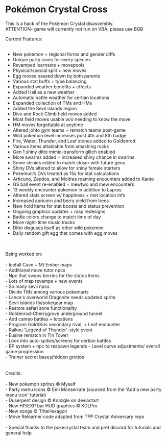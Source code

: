 # Pokémon Crystal Cross

This is a hack of the Pokémon Crystal disassembly.<br/>
ATTENTION- game will currently not run on VBA, please use BGB

Current Features:<br/>
<br/>
- New pokemon + regional forms and gender diffs<br/>
- Unique party icons for every species<br/>
- Revamped learnsets + movepools<br/>
- Physical/special split + new moves<br/>
- Egg moves passed down by both parents<br/>
- Various stat buffs + type balancing<br/>
- Expanded weather benefits + effects<br/>
- Added Hail as a new weather<br/>
- Automatic battle weather for certian locations<br/>
- Expanded collection of TMs and HMs<br/>
- Added the Sevii islands region<br/>
- Dive and Rock Climb field moves added<br/>
- Most field moves usable w/o needing to know the move<br/>
- HM moves forgettable at anytime<br/>
- Altered johto gym teams + rematch teams post-game<br/>
- Wild pokemon level increases post 4th and 8th badge<br/>
- Fire, Water, Thunder, and Leaf stones added to Goldenrod<br/>
- Various items attainable from smashing rocks<br/>
- Gen 1 shiny ditto mimic-transform glitch enabled<br/>
- More swarms added + increased shiny chance in swarms<br/>
- Some shinies edited to match closer with future gens <br/>
- Shiny DVs altered to allow for shiny female starters<br/>
- Pokemon's DVs treated as 15s for stat calculations<br/>
- Articuno, Zapdos, and Moltres roaming encounters added to Kanto<br/>
- GS ball event re-enabled + mewtwo and mew encounters<br/>
- 13 weekly encounter pokemon in addition to Lapras<br/>
- Altered stats screen w/ happiness + met location info<br/>
- Increased apricorn and berry yield from trees<br/>
- New hold items for stat boosts and status prevention<br/>
- Ongoing graphics updates + map redesigns<br/>
- Battle colors change to match time of day<br/>
- More night-time music tracks<br/>
- Ditto disguses itself as other wild pokemon<br/>
- Daily random gift egg that comes with egg moves<br/>
<br/>
<br/>
Being worked on:<br/>
<br/>
- Icefall Cave + Mt Ember maps<br/>
- Additional move tutor npcs<br/>
- Npc that swaps berries for the status items<br/>
- Lots of map revamps + new events<br/>
- So many sevii npcs<br/>
- Divide TMs among various pokemarts<br/>
- Lance's overworld Dragonite needs updated sprite<br/>
- Sevii islands fly/pokegear map<br/>
- Restore safari zone functionality<br/>
- Goldenrod-Cherrygrove underground tunnel<br/>
- Add cameo battles + locations<br/>
- Program Gold/Kris secondary rival, + Leaf encounter<br/>
- Raikou 'Legend of Thunder'-style event<br/>
- Eusine rematch in Tin Tower<br/>
- Look into auto-spikes/screens for certian battles<br/>
- BP system + npc to respawn legends
- Level curve adjustments/ overall game progression<br/>
- Trainer secret bases/hidden grottos<br/>
<br/>
<br/>
Credits:<br/>
<br/>
- New pokemon sprites © Myself<br/>
- Party menu icons © Emi Monserrate (sourced from the 'Add a new party menu icon' tutorial)<br/>
- Duserpent design © Knazgle on deviantart<br/>
- New HP/EXP bar HUD graphics © KDLPro<br/>
- New songs © TriteHexagon<br/>
- Move Relearner code adapted from TPP Crystal Aniversary repo<br/>
<br/>
- Special thanks to the pokecrystal team and pret discord for tutorials and general help

